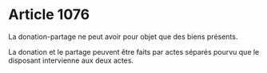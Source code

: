 # Article 1076

La donation-partage ne peut avoir pour objet que des biens présents.

La donation et le partage peuvent être faits par actes séparés pourvu que le disposant intervienne aux deux actes.
